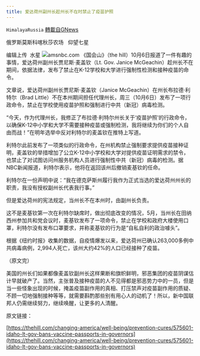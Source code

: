 ```yaml
---
title: 爱达荷州副州长趁州长不在时禁止了疫苗护照
---
```

`HimalayaRussia` [轉載自GNews](https://gnews.org/zh-hans/1581753/)

俄罗斯莫斯科喀秋莎农场   仰望七星

编辑上传  水星
![](https://assets.gnews.org/wp-content/uploads/2021/10/I.jpg)amsnbc.com
《国会山》（the hill）10月6日报道了一件有趣的事情，爱达荷州副州长贾尼斯·麦盖钦（Lt. Gov. Janice McGeachin）趁州长不在期间，依据法律，发布了禁止在K-12学校和大学进行强制性检测和接种疫苗的命令。

文章说，爱达荷州副州长贾尼斯·麦盖钦（Janice McGeachin）在州长布拉德·利特尔（Brad Little）不在本州期间担任代理州长，周三（10月6日）发布了一项行政命令，禁止在学校使用疫苗护照和强制进行中共（新冠）病毒检测。

“今天，作为代理州长，我修正了布拉德·利特尔州长关于‘疫苗护照’的行政命令，以确保K-12中小学和大学不需要接种疫苗或强制检测，我将继续为你们的个人自由而战！”在明年选举中反对利特尔的麦盖钦在推特上写道。

利特尔此前发布了一项类似的行政命令，在州机构禁止强制要求提供疫苗接种证明，麦盖钦的举措增加了公立K-12中小学校和大学对提供疫苗证明需求的禁令，也禁止了对试图访问州服务机构人员进行强制性中共（新冠）病毒的检测。据NBC新闻报道，利特尔表示，他将在返回该州后撤销麦基钦的任命。

利特尔在一份声明中说：“我在德克萨斯州履行我作为正式当选的爱达荷州州长的职责，我没有授权副州长代表我行事。”

但是爱达荷州的宪法规定，当州长不在本州时，由副州长负责。

这不是麦基钦第一次在利特尔缺席时，做出彻底改变的情况，5月，当州长在田纳西州参加共和党会议时，麦基钦发布了一项命令，禁止在学校和政府大楼使用口罩，利特尔没有发布口罩要求，并称麦基钦的行为是“自私自利的政治噱头”。

根据《纽约时报》收集的数据，自疫情爆发以来，爱达荷州已确认263,000多例中共病毒病例，2,994人死亡，该州大约42%的人口已经接种了疫苗。

（原文完）

美国的州长们如果都像麦盖钦副州长这样果断和旗帜鲜明，邪恶集团的疫苗阴谋估计早就破产了。当然，主张普及接种疫苗的人不见得都是邪恶势力中的一员，但是当一些怪象出现的时候，掩盖疫苗副作用的真相、打压禁声对疫苗副作用的质疑、不顾一切地强制接种等等，就需要斟酌那些别有用心人的动机了！所以，新中国联邦人仍需继续努力，继续唤醒，让更多的人清醒。

原文链接：

[https://thehill.com/changing-america/well-being/prevention-cures/575601-idaho-lt-gov-bans-vaccine-passports-in-governors](https://thehill.com/changing-america/well-being/prevention-cures/575601-idaho-lt-gov-bans-vaccine-passports-in-governors)
